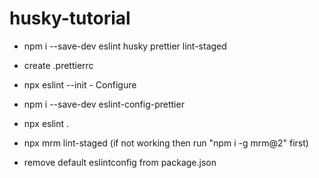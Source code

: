 # husky-tutorial

- npm i --save-dev eslint husky prettier lint-staged
- create .prettierrc
- npx eslint --init - Configure
- npm i --save-dev eslint-config-prettier
- npx eslint .
- npx mrm lint-staged (if not working then run "npm i -g mrm@2" first)

- remove default eslintconfig from package.json
